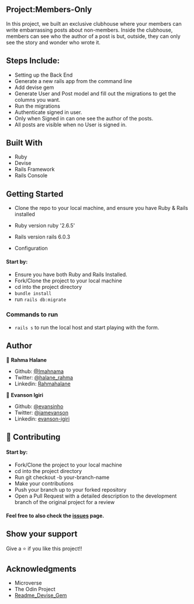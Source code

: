 ## Project:Members-Only
In this project, we  built an exclusive clubhouse where your members can write embarrassing posts about non-members. Inside the clubhouse, members can see who the author of a post is but, outside, they can only see the story and wonder who wrote it.

## Steps Include:
- Setting up the Back End
- Generate a new rails app from the command line
- Add devise gem
- Generate User and Post model and fill out the migrations to get the columns you want.
- Run the migrations
- Authenticate signed in user.
- Only when Signed in can one see the author of the posts.
- All posts are visible when no User is signed in.

## Built With
- Ruby
- Devise
- Rails Framework
- Rails Console

## Getting Started
- Clone the repo to your local machine, and ensure you have Ruby & Rails installed

* Ruby version
  ruby '2.6.5'

* Rails version
  rails 6.0.3

* Configuration
#### Start by:

- Ensure you have both Ruby and Rails Installed.
- Fork/Clone the project to your local machine
- cd into the project directory
- `bundle install`
- run `rails db:migrate`

### Commands to run
- `rails s` to run the local host and start playing with the form.

## Author

👤 **Rahma Halane**

- Github: [@Imahnama](https://github.com/imahnama)
- Twitter: [@halane_rahma](https://twitter.com/halane_rahma)
- Linkedin: [Rahmahalane](https://linkedin.com/Rahmahalane)

👤 **Evanson Igiri**

- Github: [@evansinho](https://github.com/evansinho)
- Twitter: [@iamevanson](https://twitter.com/iamevanson)
- Linkedin: [evanson-igiri](https://linkedin.com/evanson-igiri)

## 🤝 Contributing
#### Start by:

- Fork/Clone the project to your local machine
- cd into the project directory
- Run git checkout -b your-branch-name
- Make your contributions
- Push your branch up to your forked repository
- Open a Pull Request with a detailed description to the development branch of the original project for a review

#### Feel free to also check the [issues](https://github.com/imahnama/members-only/issues) page.

## Show your support
Give a ⭐️ if you like this project!!

## Acknowledgments
- Microverse
- The Odin Project
- [Readme_Devise_Gem](https://github.com/heartcombo/devise) 
